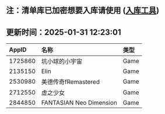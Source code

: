 ## 注：清单库已加密想要入库请使用 ([入库工具](https://github.com/BlankTMing/ManifestAutoUpdate/releases))

## 更新时间：2025-01-31 12:23:01
| AppID | 名称 | 类型  |
| :-------------------- | :----------------------------- | :----------- |
| 1725860 | 坑小球的小宇宙| Game |
| 2135150 | Elin| Game |
| 2530980 | 美德传奇fRemastered| Game |
| 2712550 | 虚之少女| Game |
| 2844850 | FANTASIAN Neo Dimension| Game |

